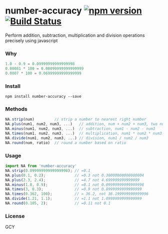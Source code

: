 # number-accuracy [![npm version](https://d25lcipzij17d.cloudfront.net/badge.svg?id=js&type=6&v=1.0.0&x2=0)](https://www.npmjs.com/package/number-accuracy) [![Build Status](https://travis-ci.org/nefe/number-precision.svg?branch=master)](https://travis-ci.org/nefe/number-precision.svg?branch=master)

Perform addition, subtraction, multiplication and division operations precisely using javascript

### Why

```js
1.0 - 0.9 = 0.09999999999999998
0.00081 * 100 = 0.08099999999999999
0.0007 * 100 = 0.06999999999999999
```

### Install

```
npm install number-accuracy --save
```

### Methods

```js
NA.strip(num)         // strip a number to nearest right number
NA.plus(num1, num2, num3, ...)   // addition, num + num2 + num3, two numbers is required at least.
NA.minus(num1, num2, num3, ...)  // subtraction, num1 - num2 - num3
NA.times(num1, num2, num3, ...)  // multiplication, num1 * num2 * num3
NA.divide(num1, num2, num3, ...) // division, num1 / num2 / num3
NA.round(num, ratio)  // round a number based on ratio
```

### Usage

```js
import NA from 'number-accuracy'
NA.strip(0.09999999999999998); // =0.1
NA.plus(0.1, 0.2);             // =0.3 not 0.30000000000000004
NA.plus(2.3, 2.4);             // =4.7 not 4.699999999999999
NA.minus(1.0, 0.9);            // =0.1 not 0.09999999999999998
NA.times(3, 0.3);              // =0.9 not 0.8999999999999999
NA.times(0.362, 100);          // = 36.2, not 36.199999999999996
NA.divide(1.21, 1.1);          // =1.1 not 1.0999999999999999
NA.round(0.105, 2);            // =0.11 not 0.1
```

### License
GCY
